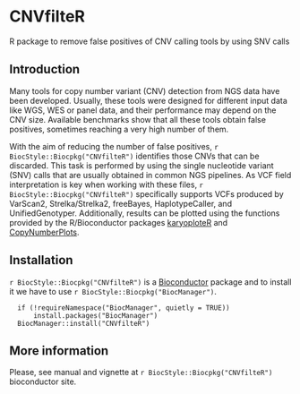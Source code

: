 # CNVfilteR
R package to remove false positives of CNV calling tools by using SNV calls


## Introduction

Many tools for copy number variant (CNV) detection from NGS data have been 
developed. Usually, these tools were designed for different input data like WGS, WES or
panel data, and their performance may depend on the CNV size. Available
benchmarks show that all these tools obtain false positives, sometimes 
reaching a very high number of them.

With the aim of reducing the number of false positives,
`r BiocStyle::Biocpkg("CNVfilteR")` identifies those CNVs that can be discarded.
This task is performed by using the single nucleotide variant (SNV) calls that are usually 
obtained in common NGS pipelines. As VCF field interpretation is key when working
with these files, `r BiocStyle::Biocpkg("CNVfilteR")` specifically supports 
VCFs produced by VarScan2, Strelka/Strelka2, freeBayes, HaplotypeCaller, and
UnifiedGenotyper. Additionally, results can be plotted using the functions
provided by the R/Bioconductor packages
[karyoploteR](http://bioconductor.org/packages/karyoploteR/) and 
[CopyNumberPlots](http://bioconductor.org/packages/CopyNumberPlots/).



## Installation

`r BiocStyle::Biocpkg("CNVfilteR")` is a 
[Bioconductor](http://bioconductor.org) package and to install it we have
to use `r BiocStyle::Biocpkg("BiocManager")`.

```{r getPackage, eval=FALSE}
  if (!requireNamespace("BiocManager", quietly = TRUE))
      install.packages("BiocManager")
  BiocManager::install("CNVfilteR")
```


## More information

Please, see manual and vignette at `r BiocStyle::Biocpkg("CNVfilteR")` 
bioconductor site.
